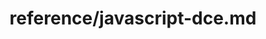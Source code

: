---
title: reference/javascript-dce.md
showAuthorInfo: false
redirect_path: /docs/javascript-dce
---